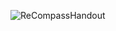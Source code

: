 ![ReCompassHandout](https://user-images.githubusercontent.com/66978285/207696696-8c088084-6d76-48c8-99e3-801d56ecef8b.jpg)

